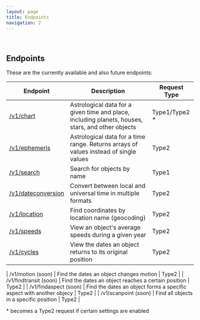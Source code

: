 ```yaml
---
layout: page
title: Endpoints
navigation: 2
---
```


<style>
	.inner a {
		color: royalblue;
		font-weight: bold;
	}
	.inner code {
		font-size: 100%;
	}
	.navigation li {
		padding: 0.3vh;
	}
	.sidebar .sidebar-main {
	    height: calc(100% - 50px);
	    overflow-y: scroll;
	}
</style>

<br>

## Endpoints

These are the currently available and also future endpoints:

| Endpoint | Description | Request Type
|---|---|---|
| [/v1/chart](/astrologico/chart.html) | Astrological data for a given time and place, including planets, houses, stars, and other objects | Type1/Type2 \* |
| [/v1/ephemeris](/astrologico/ephemeris.html) |  Astrological data for a time range. Returns arrays of values instead of single values | Type2 |
| [/v1/search](/astrologico/search.html) | Search for objects by name | Type1 |
| [/v1/dateconversion](/astrologico/dateconversion.html) | Convert between local and universal time in multiple formats | Type2 |
| [/v1/location](/astrologico/location.html) | Find coordinates by location name (geocoding) | Type2 |
| [/v1/speeds](/astrologico/motion.html) | View an object's average speeds during a given year | Type2 |
| [/v1/cycles](/astrologico/cycles.html) | View the dates an object returns to its original position | Type2 |

| /v1/motion (soon) | Find the dates an object changes motion | Type2 |
| /v1/findtransit (soon) | Find the dates an object reaches a certain position | Type2 |
| /v1/findaspect (soon) | Find the dates an object forms a specific aspect with another objecy | Type2 |
| /v1/scanpoint (soon) | Find all objects in a specific position | Type2 |

\* becomes a Type2 request if certain settings are enabled

<br><br><br>
